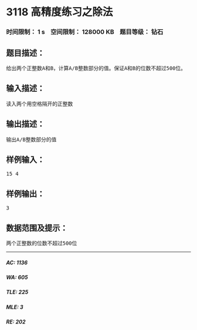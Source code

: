 # 3118 高精度练习之除法   
### 时间限制： 1 s&nbsp;&nbsp;&nbsp;&nbsp;空间限制： 128000 KB&nbsp;&nbsp;&nbsp;&nbsp;题目等级： 钻石  
## 题目描述：  

<pre>
给出两个正整数A和B，计算A/B整数部分的值。保证A和B的位数不超过500位。
</pre>
  
  
## 输入描述：  

<pre>
读入两个用空格隔开的正整数
</pre>
  
  
## 输出描述：  

<pre>
输出A/B整数部分的值
</pre>
  
  
## 样例输入：  

<pre>
15 4
</pre>
  
  
## 样例输出：  

<pre>
3
</pre>
  
  
## 数据范围及提示：  

<pre>
两个正整数的位数不超过500位
</pre>
  
  
***  

##### AC: 1136  
##### WA: 605  
##### TLE: 225  
##### MLE: 3  
##### RE: 202  
